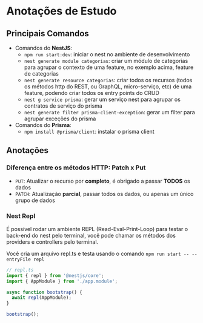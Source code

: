 # Anotações de Estudo

## Principais Comandos

- Comandos do **NestJS**:
  - `npm run start:dev`: iniciar o nest no ambiente de desenvolvimento
  - `nest generate module categorias`: criar um módulo de categorias para agrupar o contexto de uma feature, no exemplo acima, feature de categorias
  - `nest generate resource categorias`: criar todos os recursos (todos os métodos http do REST, ou GraphQL, micro-serviço, etc) de uma feature, podendo criar todos os entry points do CRUD
  - `nest g service prisma`: gerar um serviço nest para agrupar os contratos de serviço do prisma
  - `nest generate filter prisma-client-exception`: gerar um filter para agrupar exceções do prisma
- Comandos do **Prisma**:
  - `npm install @prisma/client`: instalar o prisma client

## Anotações

### Diferença entre os métodos HTTP: Patch x Put

- `PUT`: Atualizar o recurso por **completo**, é obrigado a passar **TODOS** os dados
- `PATCH`: Atualização **parcial**, passar todos os dados, ou apenas um único grupo de dados

### Nest Repl

É possível rodar um ambiente REPL (Read-Eval-Print-Loop) para testar o back-end do nest pelo terminal, você pode chamar os métodos dos providers e controllers pelo terminal.

Você cria um arquivo repl.ts e testa usando o comando `npm run start -- --entryFile repl`

```ts
// repl.ts
import { repl } from '@nestjs/core';
import { AppModule } from './app.module';

async function bootstrap() {
  await repl(AppModule);
}

bootstrap();
```
